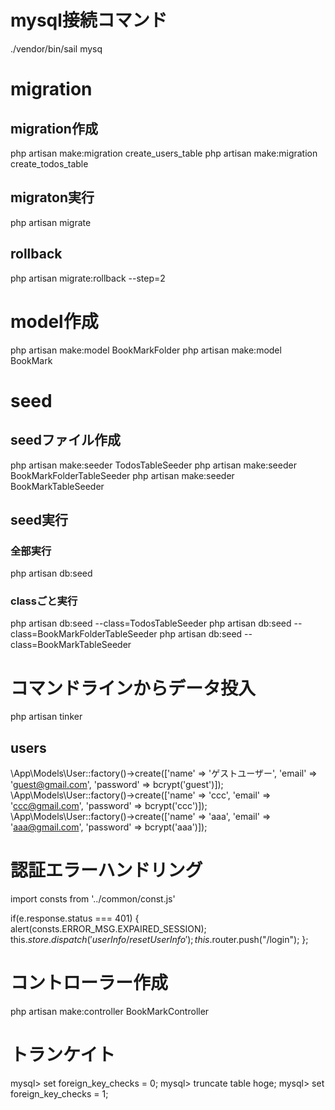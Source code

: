 # mysql接続コマンド
./vendor/bin/sail mysq

# migration
## migration作成
php artisan make:migration create_users_table
php artisan make:migration create_todos_table

## migraton実行
php artisan migrate
## rollback
php artisan migrate:rollback --step=2

# model作成
php artisan make:model BookMarkFolder
php artisan make:model BookMark

# seed
## seedファイル作成
php artisan make:seeder TodosTableSeeder
php artisan make:seeder BookMarkFolderTableSeeder
php artisan make:seeder BookMarkTableSeeder

## seed実行
### 全部実行
php artisan db:seed
### classごと実行
php artisan db:seed --class=TodosTableSeeder
php artisan db:seed --class=BookMarkFolderTableSeeder
php artisan db:seed --class=BookMarkTableSeeder

# コマンドラインからデータ投入
php artisan tinker
## users
\App\Models\User::factory()->create(['name' => 'ゲストユーザー', 'email' => 'guest@gmail.com', 'password' => bcrypt('guest')]);
\App\Models\User::factory()->create(['name' => 'ccc', 'email' => 'ccc@gmail.com', 'password' => bcrypt('ccc')]);
\App\Models\User::factory()->create(['name' => 'aaa', 'email' => 'aaa@gmail.com', 'password' => bcrypt('aaa')]);

# 認証エラーハンドリング
import consts from '../common/const.js'

if(e.response.status === 401) {
  alert(consts.ERROR_MSG.EXPAIRED_SESSION);
  this.$store.dispatch('userInfo/resetUserInfo');
  this.$router.push("/login");
};

# コントローラー作成
php artisan make:controller BookMarkController

# トランケイト
mysql> set foreign_key_checks = 0;
mysql> truncate table hoge;
mysql> set foreign_key_checks = 1;
